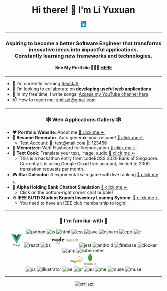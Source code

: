 <h1 align='center'>Hi there! 🙌 I'm Li Yuxuan</h1>
<div align='center'>
<a href='https://www.linkedin.com/in/li-yuxuan/'>
<img src="https://raw.githubusercontent.com/devicons/devicon/master/icons/linkedin/linkedin-original.svg" alt="linkedin" width="20" height="20"/></a>
</div>
<hr/>
<h3 align='center'>Aspiring to become a better Software Engineer that transforms innovative ideas into impactful applications. <br> Constantly learning new frameworks and technologies.</h3>
<h4 align='center'>See My Portfolio 👨🏻‍💻 <a href="https://xmliszt.github.io/">HERE</a></h4>

---

- 🌱 I’m currently learning [ReactJS](https://reactjs.org/)
- 👯 I’m looking to collaborate on **developing useful web applications**
- 🎹 In my free time, I write songs: [Access my YouTube channel here](https://www.youtube.com/channel/UCAAVhCgvUfiamjQWyErtBDA)
- 📫 How to reach me: [xmliszt@gmail.com](mailto:xmliszt@gmail.com)

---

<h3 align='center'>🕸 Web Applications Gallery 🕸</h3>

- ❤️ **Portfolio Website**: About me [🔮 click me <-](https://xmliszt.github.io/)
- 📝 **Resume Generator**: Auto generate your resume! [🔮 click me <-](https://xmliszt.github.io/resume-generator/#/)
  - Test Account: 👤: test@mail.com 🔑: 123456
- 🧠 **Memorizer**: Web Flashcard for Memorization [🔮 click me <-](https://xmliszt.github.io/memorizer/#/)
- 💬 **Text Cook**: Translate your text, image, audio [🔮 click me <-](https://xmliszt.github.io/text-cook/#/)
  - This is a hackathon entry from codeBOSS 2020 Bank of Singapore. Currently it is using Google Cloud free account, limited to 2000 translation requests per month.
- 🎮 **Star Collector**: A exprimental web game with live ranking [🔮 click me <-](https://xmliszt.github.io/the-town/game.html)
- 🏦 **Alpha Holding Bank Chatbot Simulation** [🔮 click me <-](https://alpha-holding.herokuapp.com/)
  - Click on the bottom-right corner chat bubble!
- ⚙️ **IEEE SUTD Student Branch Inventory Loaning System**: [🔮 click me <-](https://ieeesutdweb.herokuapp.com/)
  - You need to have an IEEE club membership to login!

---

<h3 align='center'>📱 I'm familiar with 📱</h3>

<div align='center'>
<img src="https://www.flaticon.com/svg/vstatic/svg/1822/1822899.svg?token=exp=1610611583~hmac=a689303333ad3eee1f914693990187a6" alt="python" width="40" height="40"/>
<img src="https://www.flaticon.com/svg/vstatic/svg/919/919828.svg?token=exp=1610611633~hmac=9c364db1efd21b4b47e3cb3ff35e6f7b" alt="js" width="40" height="40"/> 
<img src="https://www.flaticon.com/svg/vstatic/svg/919/919827.svg?token=exp=1610611655~hmac=9768f3a184d78a769e3de46d5440c08d" alt="html" width="40" height="40"/>
<img src="https://www.flaticon.com/svg/vstatic/svg/919/919826.svg?token=exp=1610611670~hmac=9fbf3c3dbad32fc716474b38261ab3c5" alt="css" width="40" height="40"/>
<img src="https://www.flaticon.com/svg/vstatic/svg/226/226777.svg?token=exp=1610611716~hmac=c1a1ac60be2ff322817f53fefaef333e" alt="java" width="40" height="40"/> 
<img src="https://www.flaticon.com/svg/vstatic/svg/423/423068.svg?token=exp=1610611741~hmac=f895a42b48b30535f068f59e151e5a11" alt="csharp" width="40" height="40"/> 
<img src="https://www.flaticon.com/svg/vstatic/svg/1922/1922643.svg?token=exp=1610611771~hmac=12a4abd20d8d0a754276da5fa06e1a76" alt="cpp" width="40" height="40"/> 
<img src="https://www.flaticon.com/svg/vstatic/svg/3600/3600912.svg?token=exp=1610611771~hmac=f6331c4a6f2d7ac2e115db3302031e15" alt="c" width="40" height="40"/> 
</div>

<div align='center'>
<img src="https://raw.githubusercontent.com/devicons/devicon/master/icons/vuejs/vuejs-original-wordmark.svg" alt="vue" width="40" height="40"/>
<img src="https://www.flaticon.com/svg/vstatic/svg/3334/3334886.svg?token=exp=1610611818~hmac=ed5b32704a3245928670bd559a744c14" alt="react" width="40" height="40"/> 
<img src="https://www.flaticon.com/svg/vstatic/svg/1348/1348052.svg?token=exp=1610611843~hmac=c9ac060cd3b18a4a5003e28353b2a890" alt="bs" width="40" height="40"/>
<img src="https://raw.githubusercontent.com/devicons/devicon/master/icons/nodejs/nodejs-original-wordmark.svg" alt="node" width="40" height="40"/>
<img src="https://raw.githubusercontent.com/devicons/devicon/master/icons/express/express-original-wordmark.svg" alt="express" width="40" height="40"/> 
<img src="https://www.flaticon.com/svg/vstatic/svg/1514/1514206.svg?token=exp=1610611999~hmac=e64916b44c0d00f2545658b8c515e58d" alt="jest" width="40" height="40"/> 
<img src="https://www.flaticon.com/svg/vstatic/svg/518/518705.svg?token=exp=1610612026~hmac=b14ba08e4803041641acbc9d1b199e13" alt="android" width="40" height="40"/> 
<img src="https://www.gstatic.com/devrel-devsite/prod/v45f61267e22826169cf5d5f452882f7812c8cfb5f8b103a48c0d88727908b295/firebase/images/lockup.png" alt="firebase" width="40" height="40"/> 
<img src="https://www.flaticon.com/svg/vstatic/svg/919/919853.svg?token=exp=1610612077~hmac=3c360607835448c18afb39242b5ae602" alt="docker" width="40" height="40"/> 
<img src="https://external-content.duckduckgo.com/iu/?u=https%3A%2F%2Fwww.freecodecamp.org%2Fnews%2Fcontent%2Fimages%2F2020%2F10%2Fgcp.png&f=1&nofb=1" alt="gcp" width="60" height="40"/> 
<img src="https://external-content.duckduckgo.com/iu/?u=http%3A%2F%2Fwww.cbronline.com%2Fwp-content%2Fuploads%2F2017%2F05%2Fkubernetes-logo-e1493896901532.png&f=1&nofb=1" alt="kubernetes" width="50" height="40"/> 
</div>

<div align='center'>
<img src="https://raw.githubusercontent.com/devicons/devicon/master/icons/mysql/mysql-original-wordmark.svg" alt="mysql" width="40" height="40"/> 
<img src="https://raw.githubusercontent.com/devicons/devicon/master/icons/mongodb/mongodb-original-wordmark.svg" alt="mongo" width="40" height="40"/>
</div>

<div align='center'>
<img src="https://www.flaticon.com/svg/static/icons/svg/726/726104.svg" alt="ps" width="40" height="40"/> 
<img src="https://www.flaticon.com/svg/static/icons/svg/726/726114.svg" alt="illustrator" width="40" height="40"/>
<img src="https://www.flaticon.com/svg/static/icons/svg/726/726134.svg" alt="ae" width="40" height="40"/>
<img src="https://www.flaticon.com/svg/static/icons/svg/726/726105.svg" alt="pr" width="40" height="40"/>
<img src="https://www.flaticon.com/svg/static/icons/svg/726/726115.svg" alt="au" width="40" height="40"/>
<img src="https://www.flaticon.com/svg/static/icons/svg/726/726146.svg" alt="me" width="40" height="40"/>
<img src="https://www.flaticon.com/svg/static/icons/svg/726/726145.svg" alt="muse" width="40" height="40"/>
<img src="https://www.flaticon.com/svg/static/icons/svg/726/726110.svg" alt="muse" width="40" height="40"/>
</div>

---
<p align="middle">&nbsp;<img align="center" src="https://github-readme-stats.vercel.app/api?username=xmliszt&show_icons=true" alt="xmliszt" /></p>

